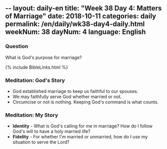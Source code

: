 --
layout: daily-en
title: "Week 38 Day 4: Matters of Marriage"
date: 2018-10-11 
categories: daily
permalink: /en/daily/wk38-day4-daily.html
weekNum: 38
dayNum: 4
language: English
---

### Question     
What is God's purpose for marriage?

{% include BibleLinks.html %} 

### Meditation: God's Story   
+ God established marriage to keep us faithful to our spouses. 
+ We may faithfully serve God whether married or not. 
+ Circumcise or not is nothing. Keeping God's command is what counts. 

### Meditation: My Story   
+ **Identity** - What is God's calling for me in marriage? How do I follow God's will to have a holy married life? 
+ **Fidelity** - For whether I'm married or unmarried, how do I use my situation to serve the Lord? 
